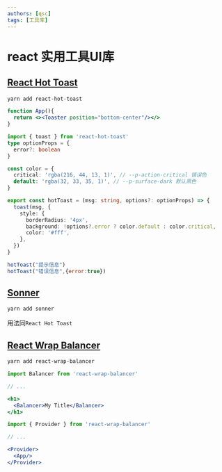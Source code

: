 ```yaml
---
authors: [qsc]
tags: [工具库]
---
```


# react 实用工具UI库



## [React Hot Toast](https://react-hot-toast.com/)

```bash
yarn add react-hot-toast
```

```jsx title="App.jsx"
function App(){
  return <><Toaster position="bottom-center"/></>
}
```

```ts title="hotToast.ts"
import { toast } from 'react-hot-toast'
type optionProps = {
  error?: boolean
}

const color = {
  critical: 'rgba(216, 44, 13, 1)', // --p-action-critical 错误色
  default: 'rgba(32, 33, 35, 1)', // --p-surface-dark 默认黑色
}

export const hotToast = (msg: string, options?: optionProps) => {
  toast(msg, {
    style: {
      borderRadius: '4px',
      background: !options?.error ? color.default : color.critical,
      color: '#fff',
    },
  })
}

```

```js title="使用"
hotToast("提示信息")
hotToast("错误信息",{error:true})
```

## [Sonner](https://sonner.emilkowal.ski/)

```bash
yarn add sonner
```

用法同`React Hot Toast`



## [React Wrap Balancer](https://react-wrap-balancer.vercel.app/)

```bash
yarn add react-wrap-balancer
```

```jsx title="使用方法"
import Balancer from 'react-wrap-balancer'

// ...

<h1>
  <Balancer>My Title</Balancer>
</h1>
```

```jsx title="多个组件可以共享逻辑"
import { Provider } from 'react-wrap-balancer'

// ...

<Provider>
  <App/>
</Provider>
```

